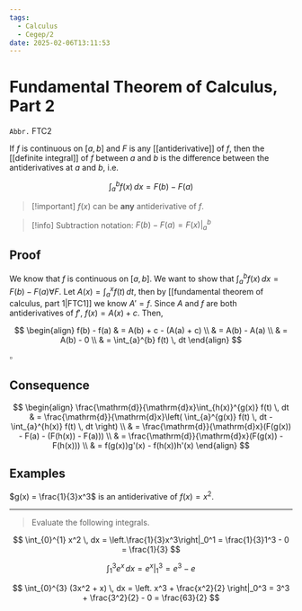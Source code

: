 ```yaml
---
tags:
  - Calculus
  - Cegep/2
date: 2025-02-06T13:11:53
---
```


# Fundamental Theorem of Calculus, Part 2

`Abbr.` FTC2

If $f$ is continuous on $[a, b]$ and $F$ is any [[antiderivative]] of $f$,
then the [[definite integral]] of $f$ between $a$ and $b$ is the difference between the antiderivatives at $a$ and $b$, i.e.

$$
\int_{a}^{b} f(x) \, dx = F(b) - F(a)
$$

> [!important] $f(x)$ can be **any** antiderivative of $f$.

> [!info] Subtraction notation: $F(b) - F(a) = \left. F(x) \right|_a^b$

## Proof

We know that $f$ is continuous on $[a, b]$.
We want to show that $\int_{a}^{b} f(x) \, dx = F(b) - F(a) \forall F$.
Let $A(x) = \int_{a}^{x} f(t) \, dt$, then by [[fundamental theorem of calculus, part 1|FTC1]] we know $A' = f$.
Since $A$ and $f$ are both antiderivatives of $f'$, $f(x) = A(x) + c$.
Then,

$$
\begin{align}
f(b) - f(a) & = A(b) + c - (A(a) + c) \\
 & = A(b) - A(a) \\
 & = A(b) - 0 \\
 & = \int_{a}^{b} f(t) \, dt
\end{align}
$$

$\square$

## Consequence

$$
\begin{align}
\frac{\mathrm{d}}{\mathrm{d}x}\int_{h(x)}^{g(x)} f(t) \, dt & = \frac{\mathrm{d}}{\mathrm{d}x}\left( \int_{a}^{g(x)} f(t) \, dt - \int_{a}^{h(x)} f(t) \, dt \right) \\
 & = \frac{\mathrm{d}}{\mathrm{d}x}(F(g(x)) - F(a) - (F(h(x)) - F(a))) \\
 & = \frac{\mathrm{d}}{\mathrm{d}x}(F(g(x)) - F(h(x))) \\
 & = f(g(x))g'(x) - f(h(x))h'(x)
\end{align}
$$

## Examples

$g(x) = \frac{1}{3}x^3$ is an antiderivative of $f(x) = x^2$.

---

> Evaluate the following integrals.

$$
\int_{0}^{1} x^2 \, dx = \left.\frac{1}{3}x^3\right|_0^1 = \frac{1}{3}1^3 - 0 = \frac{1}{3}
$$

$$
\int_{1}^{3} e^x \, dx = \left. e^x \right|_1^3 = e^3 - e
$$

$$
\int_{0}^{3} (3x^2 + x) \, dx = \left. x^3 + \frac{x^2}{2} \right|_0^3 = 3^3 + \frac{3^2}{2} - 0 = \frac{63}{2}
$$
